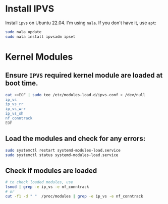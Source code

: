 # Install IPVS
Install `ipvs` on Ubuntu 22.04. I'm using `nala`. If you don't have it, use `apt`:
```sh
sudo nala update
sudo nala install ipvsadm ipset
```

# Kernel Modules
## Ensure `IPVS` required kernel module are loaded at boot time.
```sh
cat <<EOF | sudo tee /etc/modules-load.d/ipvs.conf > /dev/null
ip_vs
ip_vs_rr
ip_vs_wrr
ip_vs_sh
nf_conntrack
EOF
```

## Load the modules and check for any errors:
```sh
sudo systemctl restart systemd-modules-load.service
sudo systemctl status systemd-modules-load.service
```

## Check if modules are loaded
```sh
# to check loaded modules, use
lsmod | grep -e ip_vs -e nf_conntrack
# or
cut -f1 -d " "  /proc/modules | grep -e ip_vs -e nf_conntrack
```
